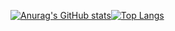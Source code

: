 [![Anurag's GitHub stats](https://github-readme-stats.vercel.app/api?username=irumeria&theme=tokyonight&count_private=true&line_height=20)](https://github.com/anuraghazra/github-readme-stats)[![Top Langs](https://github-readme-stats.vercel.app/api/top-langs/?username=irumeria&layout=compact&theme=tokyonight&count_private=true&hide=c%23&line_height=20)](https://github.com/anuraghazra/github-readme-stats)

